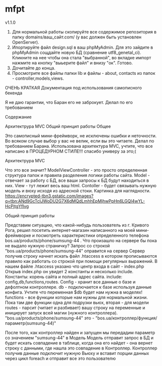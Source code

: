 # mfpt
v1.1.0


1. Для нормальной работы скопируйте все содержимое репозитория в папку domains/ваш_сайт.com/ (у вас должен быть установлен OpenServer).
2. Ипортируйте файл design.sql в ваш phpMyAdmin. Для это зайдите в phpMyAdmin сощдайте новую БД  (сравнение utf8_genetal_ci). Кликните на нее чтобы она стала "выбранной",  во вкладке импорт нажмите на кнопку "выьерите файл" и внизу "ок". Готово.
3. Дочитайте до конца.
4. Просмотрите все файлы папки lib и файлы - about, contacts из папок -  controller,models,views.  


ОЧЕНЬ КРАТКАЯ Документация под использования самописного бекенда

Я не даю гарантии, что Баран его не заброкует.
Делал по его требованием

Содержание

Aрхитектрура MVC Общий принцип работы
Общее

Это самописный мини-фреймворк, не исключены ошибки и неточности. Во всяком случае выбор у вас не велик, если вы это читаете. Делал по требованием Барана. Использована архитектура MVC, учтите, что все написано в ПРОЦЕДУРНОМ СТИЛЕ!!! спасибо универу за это;(


Aрхитектрура MVC

Что это все значит? 
ModelViewController - это просто определенная структура папок и правила разделения логики работы сайта. 
Model - отвечает за работу с БД, все ваши запросы к БД будут находиться в них.
View - тут лежит весь ваш html.
Contoller - будет связывать нужную модель и вюху исходя из адресной стоки.
Картинка для наглядности. 
https://encrypted-tbn3.gstatic.com/images?q=tbn:ANd9GcTcIJWoDU2G7X6dMQdLmhhEpMjhwPpHn6LGQl4wYL-HcPjtgYfIvg


Общий принцип работы

Представим ситуацию, что какой-нибудь пользователь из г. Кривого Рога, решил посетить интернет-магазин написанного на моей мини-фреймворке и посмотреть характеристики определенного телефона bos.ua/products/phone/sumsung-44 . Что произашло на сервере бы пока не выдало нужную страничку?
Запрос со строкой "bos.ua/products/phone/sumsung-44" оправится на сервер
Сервер получив строку начнет искать файл .htaccess в котором прописываются правило как работать со строкой при помощи регулярных выражений. 
В нашем файле .htaccess указано что центр входа в сайт - index.php
Открыв index.php он увидет 2 константы и несколько include. 
Константы: корень сайта и полный адрес сайта. 
include: config,db,functions,routes.
Config - хранит все данные о базе и дефолтном контроллере.
db - подключается к базе используя данные конфига. Учтите что переменная $db будет нам нужна в моделях!
functions - все функции которые нам нужны для нормальной жизни. Пока там две функции одна для подрузки вьюх, вторая - для модели
routes - парсит (читает и разбивает) вашу строку на переменные и иницирует запуск всей магии (нужного контроллера). 
"bos.ua/products/phone/sumsung-44" это - 
"bos.ua/контроллер/функция/параметр(sumsung-44)"

После того, как контроллер найден и запущен мы передадим параметр со значением "sumsung-44" в Модель
Модель отправит запрос в БД и будет искать совпадение в таблице, когда она его найдет - она вернет строку с данными, где нашла это совпадение в Контроллер.
Контроллер получив данные подключит нужную Вьюху и вставит порции данных через цикл foreach и отправит все это пользователю

